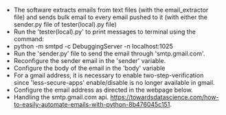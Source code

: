 * The software extracts emails from text files (with the email_extractor file) and sends bulk email to every email pushed to it (with either the sender.py file of tester(local).py file)
* Run the 'tester(local).py' to print messages to terminal using the command:
*   python -m smtpd -c DebuggingServer -n localhost:1025
* Run the 'sender.py' file to send the email through 'smtp.gmail.com'.
* Reconfigure the sender email in the 'sender' variable.
* Configure the body of the email in the 'body' variable
* For a gmail address, it is necessary to enable two-step-verification since 'less-secure-apps' enable/disable is no longer available in gmail. 
* Configure the email address as directed in the webpage below.
*   Handling the smtp.gmail.com api. https://towardsdatascience.com/how-to-easily-automate-emails-with-python-8b476045c151.
